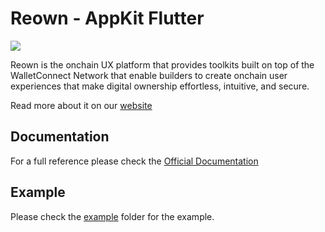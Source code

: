# **Reown - AppKit Flutter**

<img src="https://reown-docs-git-feature-flutterdocsupdate-walletconnect1.vercel.app/reown/appkit-logo.svg">

Reown is the onchain UX platform that provides toolkits built on top of the WalletConnect Network that enable builders to create onchain user experiences that make digital ownership effortless, intuitive, and secure.

Read more about it on our [website](https://reown.com)

## Documentation

For a full reference please check the [Official Documentation](https://docs.reown.com/appkit/flutter/core/installation)

## Example

Please check the [example](https://github.com/reown-com/reown_flutter/tree/master/packages/reown_appkit/example/modal) folder for the example.

